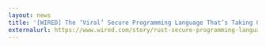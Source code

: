 ```yaml
---
layout: news
title: '[WIRED] The ‘Viral’ Secure Programming Language That’s Taking Over Tech'
externalurl: https://www.wired.com/story/rust-secure-programming-language-memory-safe/
---
```

